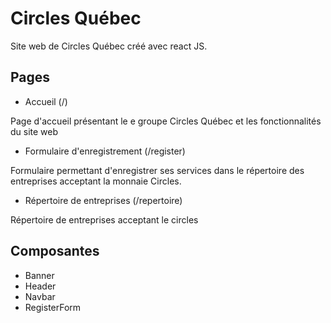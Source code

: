 # Circles Québec

Site web de Circles Québec créé avec react JS.

## Pages

- Accueil (/)

Page d'accueil présentant le e groupe Circles Québec et les fonctionnalités du site web

- Formulaire d'enregistrement (/register)

Formulaire permettant d'enregistrer ses services dans le répertoire des entreprises acceptant la monnaie Circles.

- Répertoire de entreprises (/repertoire)

Répertoire de entreprises acceptant le circles

## Composantes

- Banner
- Header
- Navbar
- RegisterForm

